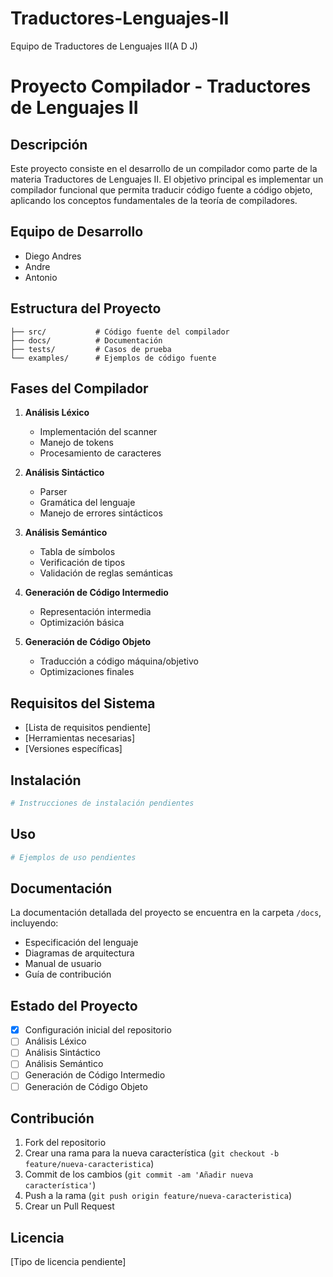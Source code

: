 # Traductores-Lenguajes-II
Equipo de Traductores de Lenguajes II(A D J)


# Proyecto Compilador - Traductores de Lenguajes II

## Descripción
Este proyecto consiste en el desarrollo de un compilador como parte de la materia Traductores de Lenguajes II. El objetivo principal es implementar un compilador funcional que permita traducir código fuente a código objeto, aplicando los conceptos fundamentales de la teoría de compiladores.

## Equipo de Desarrollo
- Diego Andres
- Andre
- Antonio

## Estructura del Proyecto
```
├── src/           # Código fuente del compilador
├── docs/          # Documentación
├── tests/         # Casos de prueba
└── examples/      # Ejemplos de código fuente
```

## Fases del Compilador
1. **Análisis Léxico**
   - Implementación del scanner
   - Manejo de tokens
   - Procesamiento de caracteres

2. **Análisis Sintáctico**
   - Parser
   - Gramática del lenguaje
   - Manejo de errores sintácticos

3. **Análisis Semántico**
   - Tabla de símbolos
   - Verificación de tipos
   - Validación de reglas semánticas

4. **Generación de Código Intermedio**
   - Representación intermedia
   - Optimización básica

5. **Generación de Código Objeto**
   - Traducción a código máquina/objetivo
   - Optimizaciones finales

## Requisitos del Sistema
- [Lista de requisitos pendiente]
- [Herramientas necesarias]
- [Versiones específicas]

## Instalación
```bash
# Instrucciones de instalación pendientes
```

## Uso
```bash
# Ejemplos de uso pendientes
```

## Documentación
La documentación detallada del proyecto se encuentra en la carpeta `/docs`, incluyendo:
- Especificación del lenguaje
- Diagramas de arquitectura
- Manual de usuario
- Guía de contribución

## Estado del Proyecto
- [x] Configuración inicial del repositorio
- [ ] Análisis Léxico
- [ ] Análisis Sintáctico
- [ ] Análisis Semántico
- [ ] Generación de Código Intermedio
- [ ] Generación de Código Objeto

## Contribución
1. Fork del repositorio
2. Crear una rama para la nueva característica (`git checkout -b feature/nueva-caracteristica`)
3. Commit de los cambios (`git commit -am 'Añadir nueva característica'`)
4. Push a la rama (`git push origin feature/nueva-caracteristica`)
5. Crear un Pull Request

## Licencia
[Tipo de licencia pendiente]

